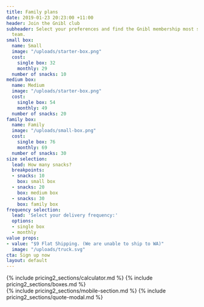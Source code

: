 ```yaml
---
title: Family plans
date: 2019-01-23 20:23:00 +11:00
header: Join the Gnibl club
subheader: Select your preferences and find the Gnibl membership most suited to your
  team.
small box:
  name: Small
  image: "/uploads/starter-box.png"
  cost:
    single box: 32
    monthly: 29
  number of snacks: 10
medium box:
  name: Medium
  image: "/uploads/starter-box.png"
  cost:
    single box: 54
    monthly: 49
  number of snacks: 20
family box:
  name: Family
  image: "/uploads/small-box.png"
  cost:
    single box: 76
    monthly: 69
  number of snacks: 30
size selection:
  lead: How many snacks?
  breakpoints:
  - snacks: 10
    box: small box
  - snacks: 20
    box: medium box
  - snacks: 30
    box: family box
frequency selection:
  lead: 'Select your delivery frequency:'
  options:
  - single box
  - monthly
value props:
- value: "$9 Flat Shipping. (We are unable to ship to WA)"
  image: "/uploads/truck.svg"
cta: Sign up now
layout: default
---
```


<main class="pricing fixed-header dotted-bg">
<div class="desktop">
<div class="table"></div>
{% include pricing2_sections/calculator.md %}
{% include pricing2_sections/boxes.md %}
</div>
{% include pricing2_sections/mobile-section.md %}
  {% include pricing2_sections/quote-modal.md %}
</main>
